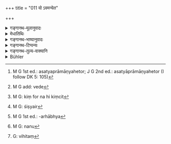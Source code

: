 +++
title = "011 यो ऽवमन्येत"

+++

<details><summary>गङ्गानथ-मूलानुवादः</summary>

If a twice-born person, relying upon the science of dialectics, should disregard these two sources, he should be cast out by good men,—the detractor of the Veda being an infidel.—(11)
</details>

<details><summary>मेधातिथिः</summary>

असत्य् अप्रामाण्यहेतौ[^७५] वेदस्य **यो** द्विजो **हेतुशास्त्राश्रयात्,** हेतुशास्त्रं नास्तिकतर्कशास्त्रं बौद्ध्चार्वाकादिशास्त्रम्, यत्र वेदो ऽधर्मायेति पुनः पुनर् उद्घुष्यते, तादृशं तर्कम् आश्रित्य यो ऽवज्ञां कुर्यात् श्रुतौ स्मृतौ च, केनचिद् अकार्यान् निवर्त्येत "मैवं कार्षीः, प्रतिषिद्धं वेदेन" इति, तम् अनादृत्य चिकीर्षेत्- "किं नाम[^७६] यदि वेदे स्मृतिषु वा प्रतिषिद्धम्, न हि किंचित्[^७७] तयोः सम्यक् प्रामाण्यम् अस्ति" इति कथयेत्, मनसा वा विचिन्तयेत् । तर्कशास्त्रेषु निबद्धादरो यदि दृश्येत, **स साधुभिः** शिष्टैर्[^७८] **बहिःकार्यः** तिरस्कार्यस् तत्तत्कार्येभ्यो याजनाध्यापनातिथिसत्कारादिभ्यः । क्रियाविशेषस्यानिर्देशाद् विद्वदर्हेभ्य[^७९] इति गम्यते । यतो ऽविदान् सम्यगसंस्कृतात्मा तार्किकगन्धितयैवं व्यवहरति । आसु च क्रियासु विदान् अधिक्रियते । अत एव पूर्वश्लोके विचार ईदृशः प्रतिषिध्यते यतस् तदवज्ञानपरतया क्रियते, न तु[^८०] यतस् तदर्थविशेषजिज्ञासया । एवमर्थम् एव हेतुम् आह- **नास्तिको वेदनिन्दकः** । अतश् च पूर्वपक्षे यो वेदस्याप्रामाण्यं ब्रूयान् नासौ नास्तिकः स्यात् । सिद्धान्तदार्ढ्यार्थम् एव पूर्वपक्षे हेतुकथनम् । **वेदनिन्दक** इति स्मृतिग्रहणं न कृतम् । तुल्यत्वेनोभयोः प्रकृतत्वाद् अन्यतरनिर्देशेनैव सिद्धम् उभस्यापि ग्रहणम् इत्य् अभिप्रायः ॥ २.११ ॥


[^८०]:
     M G: nanu


[^७९]:
     M G 1st ed.: -arhābhya


[^७८]:
     M G: śiṣyair


[^७७]:
     M G: kiṃ for na hi kiṃcit


[^७६]:
     M G add: vede


[^७५]:
     M G 1st ed.: asatyaprāmāṇyahetor; J G 2nd ed.: asatyāprāmāṇyahetor (I follow DK 5: 105)

_यस् त्व् एतम् अर्थम् अविदित्वा, वेदशब्दस्य विवक्षितार्थत्वम् एव मत्वा, स्मृतिनिन्दकस्य न बहिष्कारः, अनेन वेदनिन्दकस्यैव विहित_[^८१]_ इति प्रतिपद्येत, तं प्रत्याह ।_


[^८१]:
     G: vihitaṃ
</details>

<details><summary>गङ्गानथ-भाष्यानुवादः</summary>

On the ground of ‘untruthfulness’ and ‘unreliability’ *if a twice-born person, relying upon the science of dialectics* the ‘science of dialectics’ here stands for the polemical works written by Atheists, treatises of *Bauddhas* and *Charvākas*, in which it is repeatedly proclaimed that “the Veda is conducive to sin”;—relying upon such a science, if one should scorn the Veda; *i.e*., when advised by some one to desist from a certain course of action which is sinful according to the Veda and the Smṛti, in the words—‘Do not do this, it is prohibited by the Veda,’—if he disregards this advice and persists in doing it, saying, ‘what if it is prohibited in the Veda or in the Smṛtis? They are not at all authoritative’;—even without saying this, if he should even think in this manner,—and if he is found to pay much attention to the science of dialectics;—such a person *should he cast out by the good*—despised by all cultured persons—out of such acts as ‘officiating at sacrifices,’ ‘teaching,’ ‘honours of a guest’ and so forth. Since the text does not specify the acts (from which the man should be kept out), it follows that he should be kept out of all those acts that are fit for the learned. And the reason for this lies in the fact that it is only the ignorant man, whose mind is uncultured and who smacks of the polemic, that can speak as above (in deprecation of the Veda); and to the said acts (of officiating, etc.) it is only the learned man that can be entitled. It is in view of this that such ‘criticism’ has been prohibited in the preceding verse,—such criticism being due to want or respect,—and it does not deprecate such inquiry as might be instituted for the purpose of elucidating the true meaning of the Veda.

It is in view of all this that the author states the reason for what he has asserted—‘*The* *detractor of the Veda* *being an infidel*.’ Thus the man, who would set forth arguments in support of the view that ‘the Veda is unauthoritative,’ only by way of a *primâ* *facie* statement, would not he an ‘infidel’; because such statement of the arguments would he made only for the purpose of strengthening the final conclusion (that the Veda is authoritative).

The text speaking of tin; ‘*detractor of the Veda*,’ has not mentioned the *Smṛti*; hut the idea is that both stand on the same footing, and both equally form the subject-matter of the context; hence the mention of any one of them implies both.

Some people might however take the term ‘Veda’ (in the expression ‘detractor of the Veda’) to be actually restricted to the *Veda only*, and they would thence conclude that ‘the detractor of *Smṛtis*’ should not be cast out, the casting out in this verse being declared for the ‘detractor of the Veda’ only. With a view to such people the Author adds the following verse.—(11)
</details>

<details><summary>गङ्गानथ-टिप्पन्यः</summary>

*Hetuśāstrāśrayāt*’.—‘Relying upon the argumentative science of the
Bauddhas, Cārvākas &c.’ (Medhātithi);—‘Relying on methods of reasoning directed against the Veda’ (Kullūka and Nārāyaṇa).

The argumentative person is always decried: see *e*. *g*. 4.30, where the ‘*Hetuka*’ is described as not fit to be honoured; the ‘*Hetuka*’ is mentionod in 12. 111. as a person who must be a member of the *Pariṣad*; though in the latter text the term has been explained as ‘one well-versed in the principles of Mīmāṃsā and the Śāstras’ (see
*Mitākṣarā* on 3. 301, p. 1384).

‘*Nāstiko vedanindakaḥ*’—see *Parāśaramādhava* (Prāyaścitta, p. 424) where we read—‘The detracting of the Veda is of three kinds—(1) The first is that which consists in seeking to prove the untrustworthy character of the Veda by means of arguments culled from *Bauddha*,
*Jaina* and other treatises;—this has been described by Yājñavalkya as
being equal in heinousness to the murdering of a Brāhmaṇa. (2) The second consists in neglecting the acts laid down in the Veda and Śrutis, through one’s tendency to wranglings and disputations;—it is this that is referred to by Manu under 2.11, who further regards it as equal in heinousness to the drinking of wine. (3) The third consists in lack of due faith,—the acts laid down being done only through fear of popular odium, and not through any faith in them; tins has been mentioned among
*Minor Sins*.

This verse has been quoted in the *Smṛticandrikā* (Saṃskāra, p. 4) which reads ‘*ubhe*’ for ‘*mūle*’ and explains it as ‘*Śruti* and *Smṛti*’; for ‘*śrayāt*’ it reads ‘*shraya*’.
</details>

<details><summary>गङ्गानथ-तुल्य-वाक्यानि</summary>

*Hārīta-Smṛti*, 7.21,—‘That person is a *Nāstika* who decries what is
said in the Veda, who does not discriminate between virtue and vice and who does not admit the existence of the other world.’

*Yājñavalkya*, 1-227.—‘The insulting of the Teacher, the decrying of the
Veda, the killing of a friend, all this should be regarded as equal to the killing of the Brāhmaṇa.’
</details>

<details><summary>Bühler</summary>

011	Every twice-born man, who, relying on the Institutes of dialectics, treats with contempt those two sources (of the law), must be cast out by the virtuous, as an atheist and a scorner of the Veda.
</details>
